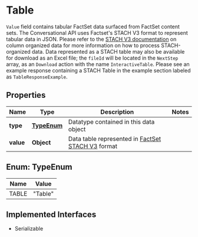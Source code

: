 

# Table

`Value` field contains tabular FactSet data surfaced from FactSet content sets.   The Conversational API uses Factset's STACH V3 format to represent tabular data in JSON. Please refer to the [STACH V3 documentation](https://factset.github.io/stachschema/#/v3/README) on column organized data for more information on how to process STACH-organized data.  Data represented as a STACH table may also be available for download as an Excel file; the `fileId` will be located in the `NextStep` array, as an `Download` action with the name `InteractiveTable`.  Please see an example response containing a STACH Table in the example section labeled as `TableResponseExample`.  

## Properties

Name | Type | Description | Notes
------------ | ------------- | ------------- | -------------
**type** | [**TypeEnum**](#TypeEnum) | Datatype contained in this data object | 
**value** | **Object** | Data table represented in [FactSet STACH V3](https://factset.github.io/stachschema/#/v3/README) format | 



## Enum: TypeEnum

Name | Value
---- | -----
TABLE | &quot;Table&quot;


## Implemented Interfaces

* Serializable


